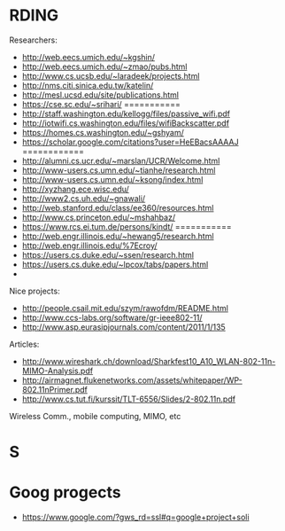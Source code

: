 # RDING
Researchers:
- http://web.eecs.umich.edu/~kgshin/
- http://web.eecs.umich.edu/~zmao/pubs.html
- http://www.cs.ucsb.edu/~laradeek/projects.html
- http://nms.citi.sinica.edu.tw/katelin/
- http://mesl.ucsd.edu/site/publications.html
- https://cse.sc.edu/~srihari/
===========
- http://staff.washington.edu/kellogg/files/passive_wifi.pdf
- http://iotwifi.cs.washington.edu/files/wifiBackscatter.pdf
- https://homes.cs.washington.edu/~gshyam/
- https://scholar.google.com/citations?user=HeEBacsAAAAJ
============
- http://alumni.cs.ucr.edu/~marslan/UCR/Welcome.html
- http://www-users.cs.umn.edu/~tianhe/research.html
- http://www-users.cs.umn.edu/~ksong/index.html
- http://xyzhang.ece.wisc.edu/
- http://www2.cs.uh.edu/~gnawali/
- http://web.stanford.edu/class/ee360/resources.html
- http://www.cs.princeton.edu/~mshahbaz/
- https://www.rcs.ei.tum.de/persons/kindt/
===========
- http://web.engr.illinois.edu/~hewang5/research.html
- http://web.engr.illinois.edu/%7Ecroy/
- https://users.cs.duke.edu/~ssen/research.html
- https://users.cs.duke.edu/~lpcox/tabs/papers.html
- 
Nice projects:
- http://people.csail.mit.edu/szym/rawofdm/README.html
- http://www.ccs-labs.org/software/gr-ieee802-11/
- http://www.asp.eurasipjournals.com/content/2011/1/135

Articles:
- http://www.wireshark.ch/download/Sharkfest10_A10_WLAN-802-11n-MIMO-Analysis.pdf
- http://airmagnet.flukenetworks.com/assets/whitepaper/WP-802.11nPrimer.pdf
- http://www.cs.tut.fi/kurssit/TLT-6556/Slides/2-802.11n.pdf

Wireless Comm., mobile computing, MIMO, etc
# S


# Goog progects
- https://www.google.com/?gws_rd=ssl#q=google+project+soli
